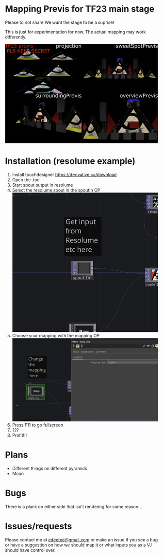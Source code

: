 # Mapping Previs for TF23 main stage
Please to not share
We want the stage to be a suprise!

This is just for experimentation for now. The actual mapping may work differently.

![](example.png)

# Installation (resolume example)
1. Install touchdesigner https://derivative.ca/download
2. Open the .toe
3. Start spout output in resolume
4. Select the resolume spout in the spoutIn OP ![](spout.png)
5. Choose your mapping with the mapping OP ![](mapping.png)
6. Press F11 to go fullscreen
7. ???
8. Profit!!!

# Plans
- Different things on different pyramids 
- Moon

# Bugs
There is a plank on either side that isn't rendering for some reason...

# Issues/requests
Please contact me at edeetee@gmail.com or make an issue if you see a bug or have a suggestion on how we should map it or what inputs you as a VJ should have control over.